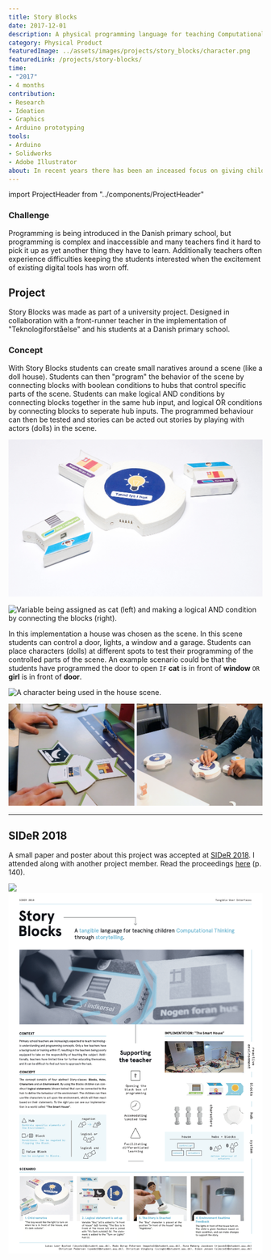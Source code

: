 ```yaml
---
title: Story Blocks
date: 2017-12-01
description: A physical programming language for teaching Computational Thinking
category: Physical Product
featuredImage: ../assets/images/projects/story_blocks/character.png
featuredLink: /projects/story-blocks/
time: 
- "2017"
- 4 months
contribution: 
- Research
- Ideation
- Graphics
- Arduino prototyping
tools: 
- Arduino
- Solidworks
- Adobe Illustrator
about: In recent years there has been an inceased focus on giving children in the danish primary school better digital skills. Story Blocks was proposed as a solution to help teachers facilitate programming concepts while maintaining the engagement of students.
---
```

import ProjectHeader from "../components/ProjectHeader"

<ProjectHeader project={props.pageContext.frontmatter} />

### Challenge 
Programming is being introduced in the Danish primary school, but programming is complex and inaccessible and many teachers find it hard to pick it up as yet another thing they have to learn. Additionally teachers often experience difficulties keeping the students interested when the excitement of existing digital tools has worn off.

## Project

Story Blocks was made as part of a university project. 
Designed in collaboration with a front-runner teacher in the implementation of "Teknologiforståelse" and his students at a Danish primary school. 


### Concept
With Story Blocks students can create small naratives around a scene (like a doll house). Students can then "program" the behavior of the scene by connecting blocks with boolean conditions to hubs that control specific parts of the scene. Students can make logical AND conditions by connecting blocks together in the same hub input, and logical OR conditions by connecting blocks to seperate hub inputs. The programmed behaviour can then be tested and stories can be acted out stories by playing with actors (dolls) in the scene.

![Hub (center) with blocks.](../assets/images/projects/story_blocks/hub.png)

![Variable being assigned as cat (left) and making a logical AND condition by connecting the blocks (right).](../assets/images/projects/story_blocks/variable_block.png)

In this implementation a house was chosen as the scene. In this scene students can control a door, lights, a window and a garage. Students can place characters (dolls) at different spots to test their programming of the controlled parts of the scene. 
An example scenario could be that the students have programmed the door to open <code>IF</code> <b>cat</b> is in front of <b>window</b> <code>OR</code> <b>girl</b> is in front of <b>door</b>. 

![A character being used in the house scene.](../assets/images/projects/story_blocks/character.png)

![Early evaluation with 2nd grade students at a Primary School using a cardboard prototype (left). A functional prototype was later developed and evaluated (right).](../assets/images/projects/story_blocks/test.png)

---

## SIDeR 2018
A small paper and poster about this project was accepted at [SIDeR 2018](http://sider18.aalto.fi). I attended along with another project member. Read the proceedings [here](http://sider18.aalto.fi/img/FINAL-180527-SIDeR18ConferenceDigitalProceedings.pdf) (p. 140). 

![](../assets/images/projects/story_blocks/sider.png)
![Poster presented at SIDeR.](../assets/images/projects/story_blocks/sider_poster.png)